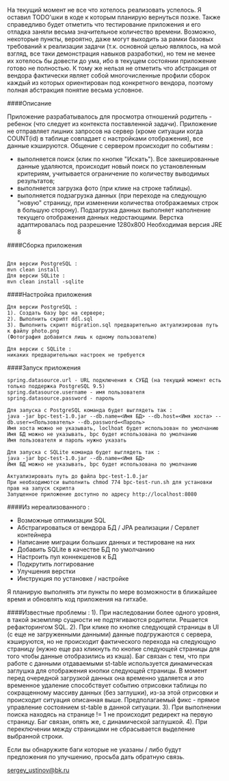 На текущий момент не все что хотелось реализовать успелось. Я оставил TODO'шки в коде к которым планирую вернуться позже.
Также справедливо будет отметить что тестирование приложения и его отладка заняли весьма значительное количество времени. Возможно, некоторые пункты, вероятно, даже могут выходить за рамки базовых требований к реализации задачи (т.к. основной целью являлось, на мой взгляд, все таки демонстрация навыков разработки), но тем не менее их хотелось бы довести до ума, ибо в текущем состоянии приложение готово не полностью. К тому же нельзя не отметить что абстракция от вендора фактически являет собой многочисленные профили сборок каждый из которых ориентирован под конкретного вендора, поэтому полная абстракция понятие весьма условное.

####Описание

Приложение разрабатывалось для просмотра отношений родитель - ребенок (что следует из контекста поставленной задачи).
Приложение не отправляет лишних запросов на сервер (кроме ситуации когда COUNT(id) в таблице совпадает с настройками отображения), все данные кэшируются. Общение с сервером происходит по событиям :
- выполняется поиск (клик по кнопке "Искать"). Все закешированные данные удаляются, происходит новый поиск по установленным критериям, учитывается ограничение по количеству выводимых результатов;
- выполняется загрузка фото (при клике на строке таблицы).
- выполняется подзагрузка данных (при переходе на следующую "новую" страницу, при изменении количества отображаемых строк в большую сторону). Подзагрузка данных выполняет наполнение текущего отображения данных недостающими.
Верстка адаптировалась под разрешение 1280х800
Необходимая версия JRE 8

####Сборка приложения
```Осуществляется через maven :

Для версии PostgreSQL :
mvn clean install
Для версии SQLite :
mvn clean install -sqlite
```
####Настройка приложения
```
Для версии PostgreSQL :
1). Создать базу bpc на сервере;
2). Выполнить скрипт ddl.sql
3). Выполнить скрипт migration.sql предварительно актуализировав путь к файлу photo.png
(Фотография добавится лишь к одному пользователю)

Для версии с SQLite :
никаких предварительных настроек не требуется

```
####Запуск приложения
```Выполняется с помощью файла запуска bpc-test-run.sh, в котором необходимо указать слудующие настройки :
spring.datasource.url - URL подключения к СУБД (на текущий момент есть только поддержка PostgreSQL 9.5)
spring.datasource.username - имя пользователя
spring.datasource.password - пароль

Для запуска с PostgreSQL команда будет выглядеть так :
java -jar bpc-test-1.0.jar --db.name=<Имя БД> --db.host=<Имя хоста> --db.user=<Пользователь> --db.password=<Пароль>
Имя хоста можно не указывать, loclhoat будет использован по умолчанию
Имя БД можно не указывать, bpc будет использована по умолчанию
Имя пользователя и пароль нужно указать

Для запуска с SQLite команда будет выглядеть так :
java -jar bpc-test-1.0.jar --db.name=<Имя БД>
Имя БД можно не указывать, bpc будет использована по умолчанию

Актуализировать путь до файла bpc-test-1.0.jar
При необходимотси выполнить chmod 774 bpc-test-run.sh для установки прав на запуск скрипта
Запущенное приложение доступно по адресу http://localhost:8080
```

####Из нереализованного :

- Возможные оптимизации SQL
- Абстрагироваться от вендора БД / JPA реализации / Сервлет контейнера
- Написание миграции больших данных и тестироване на них
- Добавить SQLite в качестве БД по умолчанию
- Настроить пул коннекшенов к БД
- Подкрутить логгирование
- Улучшения верстки
- Инструкция по установке / настройке

Я планирую выполнять эти пункты по мере возможности в ближайшее время и обновлять код приложения на гитхабе.


####Известные проблемы :
1). При наследовании более одного уровня, в такой экземпляр сущности не подтягиваются родители. Решается рефакторингом SQL. 
2). При клике по кнопке следующей страницы в UI (с еще не загруженными данными) данные подгружаются с сервера, кэшируются, но не происходит фактического перехода на следующую страницу (нужно еще раз кликнуть по кнопке следующей страницы для того чтобы данные отобразились из кэша). Баг связан с тем, что при работе с данными отдаваемыми st-table используется динамическая заглушка для отображения кнопки следующей страницы. В момент перед очередной загрузкой данных она временно удаляется и это временное удаление способствует событию отрисовки таблицы по сокращенному массиву данных (без заглушки), из-за этой отрисовки и происходит ситуация описанная выше. Предполагаемый фикс - прямое управление состоянием st-table в данной ситуации.
3). При выполнении поиска находясь на странице != 1 не происходит редирект на первую страницу. Баг связан, опять же, с динамической заглушкой.
4). При переключении между страницами не сбрасывается выделение выбранной строки.

Если вы обнаружите баги которые не указаны / либо будут предложения по улучшению, просьба дать обратную связь.

sergey_ustinov@bk.ru